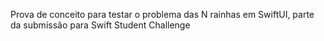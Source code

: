 Prova de conceito para testar o problema das N rainhas em SwiftUI, parte da submissão para Swift Student Challenge 

